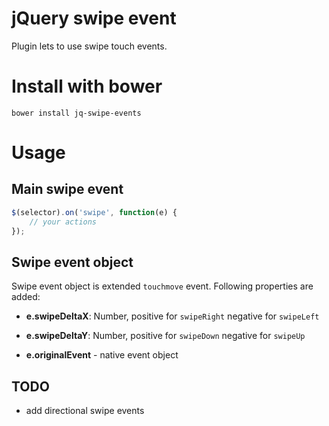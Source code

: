 # jQuery swipe event

Plugin lets to use swipe touch events.

# Install with bower
```
bower install jq-swipe-events
```

# Usage

## Main swipe event
```javascript
$(selector).on('swipe', function(e) {
    // your actions
});
```

## Swipe event object

Swipe event object is extended `touchmove` event. Following properties are added:

- **e.swipeDeltaX**: Number,
    positive for `swipeRight`
    negative for `swipeLeft`
    
- **e.swipeDeltaY**: Number,
    positive for `swipeDown`
    negative for `swipeUp`
    
- **e.originalEvent** - native event object

## TODO
- add directional swipe events